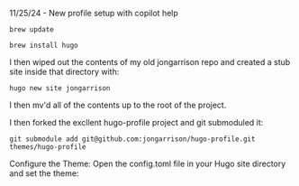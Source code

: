 
11/25/24 - New profile setup with copilot help

    brew update

    brew install hugo

I then wiped out the contents of my old jongarrison repo and created a stub site inside that directory with:

    hugo new site jongarrison

I then mv'd all of the contents up to the root of the project.

I then forked the excllent hugo-profile project and git submoduled it:

    git submodule add git@github.com:jongarrison/hugo-profile.git themes/hugo-profile

Configure the Theme: Open the config.toml file in your Hugo site directory and set the theme:

